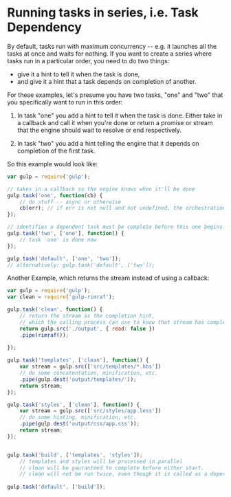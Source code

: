 # Running tasks in series, i.e. Task Dependency

By default, tasks run with maximum concurrency -- e.g. it launches all the tasks at once and waits for nothing.
If you want to create a series where tasks run in a particular order, you need to do two things:

- give it a hint to tell it when the task is done,
- and give it a hint that a task depends on completion of another.

For these examples, let's presume you have two tasks, "one" and "two" that you specifically want to run in this order:

1. In task "one" you add a hint to tell it when the task is done.  Either take in a callback and call it when you're
done or return a promise or stream that the engine should wait to resolve or end respectively.

2. In task "two" you add a hint telling the engine that it depends on completion of the first task.

So this example would look like:

```javascript
var gulp = require('gulp');

// takes in a callback so the engine knows when it'll be done
gulp.task('one', function(cb) {
    // do stuff -- async or otherwise
    cb(err); // if err is not null and not undefined, the orchestration will stop, and 'two' will not run
});

// identifies a dependent task must be complete before this one begins
gulp.task('two', ['one'], function() {
    // task 'one' is done now
});

gulp.task('default', ['one', 'two']);
// alternatively: gulp.task('default', ['two']);
```

Another Example, which returns the stream instead of using a callback:  

```javascript
var gulp = require('gulp');
var clean = require('gulp-rimraf');

gulp.task('clean', function() {
    // return the stream as the completion hint, 
    // which the calling process can use to know that stream has completed.  
    return gulp.src('./output', { read: false })
    .pipe(rimraf());
    
});

gulp.task('templates', ['clean'], function() {
    var stream = gulp.src(['src/templates/*.hbs'])
    // do some concatentation, minification, etc.
    .pipe(gulp.dest('output/templates/'));
    return stream;
});

gulp.task('styles', ['clean'], function() {
    var stream = gulp.src(['src/styles/app.less'])
    // do some hinting, minification, etc.
    .pipe(gulp.dest('output/css/app.css'));
    return stream;
});


gulp.task('build', ['templates', 'styles']);
    // templates and styles will be processed in parallel
    // clean will be gauranteed to complete before either start.  
    // clean will not be run twice, even though it is called as a dependency twice.  
    
gulp.task('default', ['build']);
```

